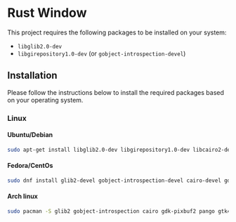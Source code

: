 # Rust Window

This project requires the following packages to be installed on your system:

- `libglib2.0-dev`
- `libgirepository1.0-dev` (or `gobject-introspection-devel`)

## Installation

Please follow the instructions below to install the required packages based on your operating system.

### Linux

#### Ubuntu/Debian

```bash
sudo apt-get install libglib2.0-dev libgirepository1.0-dev libcairo2-dev libgdk-pixbuf2.0-dev libpango1.0-dev libgtk-4-dev
```
#### Fedora/CentOs
```bash
sudo dnf install glib2-devel gobject-introspection-devel cairo-devel gdk-pixbuf2-devel pango-devel gtk4-devel
```
#### Arch linux
```bash
sudo pacman -S glib2 gobject-introspection cairo gdk-pixbuf2 pango gtk4
```
